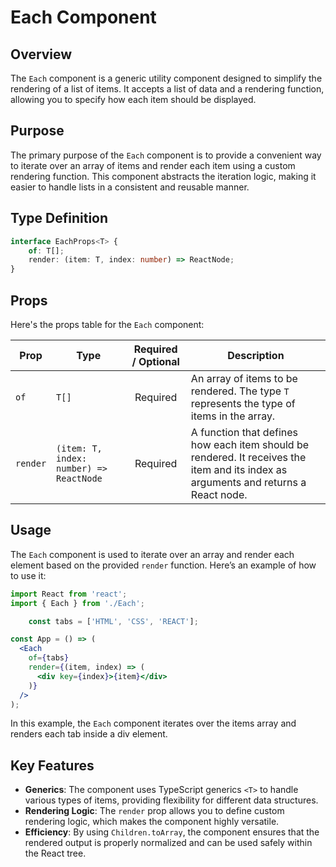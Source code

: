 # Each Component
## Overview
The `Each` component is a generic utility component designed to simplify the rendering of a list of items. It accepts a list of data and a rendering function, allowing you to specify how each item should be displayed.

## Purpose
The primary purpose of the `Each` component is to provide a convenient way to iterate over an array of items and render each item using a custom rendering function. This component abstracts the iteration logic, making it easier to handle lists in a consistent and reusable manner.

## Type Definition
```typescript
interface EachProps<T> {
    of: T[];
    render: (item: T, index: number) => ReactNode;
}
```

## Props
Here's the props table for the `Each` component:

| Prop         | Type                                          |  Required / Optional  | Description                                                                                         |
|--------------|-----------------------------------------------|:---------------------:|-----------------------------------------------------------------------------------------------------|
| `of`         | `T[]`                                         |       Required        | An array of items to be rendered. The type `T` represents the type of items in the array.           |
| `render`     | `(item: T, index: number) => ReactNode`       |       Required        | A function that defines how each item should be rendered. It receives the item and its index as arguments and returns a React node. |


## Usage
The `Each` component is used to iterate over an array and render each element based on the provided `render` function. Here’s an example of how to use it:

```jsx
import React from 'react';
import { Each } from './Each';

    const tabs = ['HTML', 'CSS', 'REACT'];

const App = () => (
  <Each
    of={tabs}
    render={(item, index) => (
      <div key={index}>{item}</div>
    )}
  />
);
```
In this example, the `Each` component iterates over the items array and renders each tab inside a div element.

## Key Features
- **Generics**: The component uses TypeScript generics `<T>` to handle various types of items, providing flexibility for different data structures.
- **Rendering Logic**: The `render` prop allows you to define custom rendering logic, which makes the component highly versatile.
- **Efficiency**: By using `Children.toArray`, the component ensures that the rendered output is properly normalized and can be used safely within the React tree.
